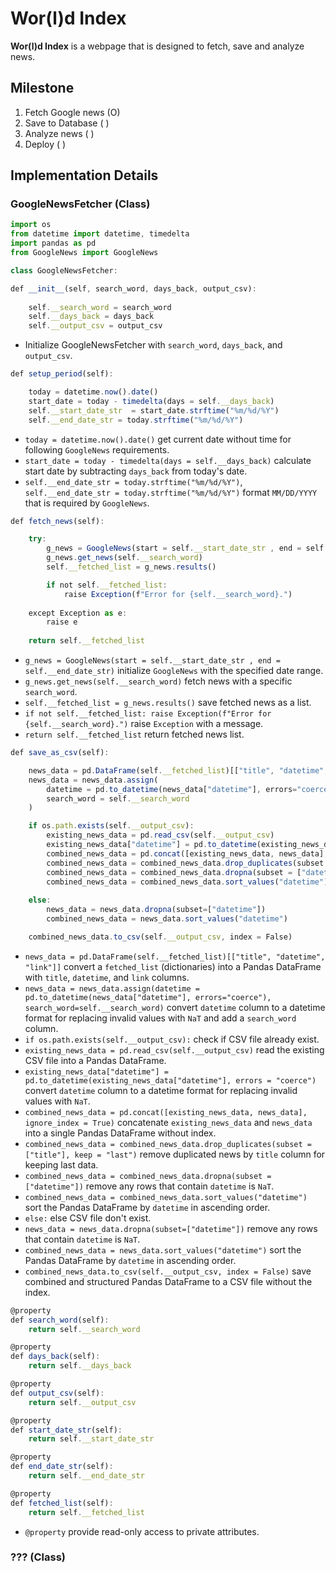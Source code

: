 # Wor(l)d Index

**Wor(l)d Index** is a webpage that is designed to fetch, save and analyze news.

## Milestone

1. Fetch Google news (O)
2. Save to Database ( )
3. Analyze news ( )
4. Deploy ( )

## Implementation Details

### GoogleNewsFetcher (Class)
```javascript
import os
from datetime import datetime, timedelta
import pandas as pd
from GoogleNews import GoogleNews
```
```javascript
class GoogleNewsFetcher:
```
```javascript
def __init__(self, search_word, days_back, output_csv):
    
    self.__search_word = search_word
    self.__days_back = days_back
    self.__output_csv = output_csv
```
- Initialize GoogleNewsFetcher with `search_word`, `days_back`, and `output_csv`.

```javascript
def setup_period(self):

    today = datetime.now().date()
    start_date = today - timedelta(days = self.__days_back)
    self.__start_date_str  = start_date.strftime("%m/%d/%Y")
    self.__end_date_str = today.strftime("%m/%d/%Y")
```
- `today = datetime.now().date()` get current date without time for following `GoogleNews` requirements.
- `start_date = today - timedelta(days = self.__days_back)` calculate start date by subtracting `days_back` from today's date.
- `self.__end_date_str = today.strftime("%m/%d/%Y")`, `self.__end_date_str = today.strftime("%m/%d/%Y")` format `MM/DD/YYYY` that is required by `GoogleNews`.

```javascript
def fetch_news(self):

    try:
        g_news = GoogleNews(start = self.__start_date_str , end = self.__end_date_str)
        g_news.get_news(self.__search_word)
        self.__fetched_list = g_news.results()

        if not self.__fetched_list:
            raise Exception(f"Error for {self.__search_word}.")
    
    except Exception as e:
        raise e
    
    return self.__fetched_list
```
- `g_news = GoogleNews(start = self.__start_date_str , end = self.__end_date_str)` initialize `GoogleNews` with the specified date range.
- `g_news.get_news(self.__search_word)` fetch news with a specific `search_word`.
- `self.__fetched_list = g_news.results()` save fetched news as a list.
- `if not self.__fetched_list: raise Exception(f"Error for {self.__search_word}.")` raise `Exception` with a message.
- `return self.__fetched_list` return fetched news list.

```javascript
def save_as_csv(self):

    news_data = pd.DataFrame(self.__fetched_list)[["title", "datetime", "link"]]
    news_data = news_data.assign(
        datetime = pd.to_datetime(news_data["datetime"], errors="coerce"),
        search_word = self.__search_word
    )

    if os.path.exists(self.__output_csv):
        existing_news_data = pd.read_csv(self.__output_csv)
        existing_news_data["datetime"] = pd.to_datetime(existing_news_data["datetime"], errors = "coerce")
        combined_news_data = pd.concat([existing_news_data, news_data], ignore_index = True)
        combined_news_data = combined_news_data.drop_duplicates(subset = ["title"], keep = "last")
        combined_news_data = combined_news_data.dropna(subset = ["datetime"])
        combined_news_data = combined_news_data.sort_values("datetime")
    
    else:
        news_data = news_data.dropna(subset=["datetime"])
        combined_news_data = news_data.sort_values("datetime")

    combined_news_data.to_csv(self.__output_csv, index = False)
```
- `news_data = pd.DataFrame(self.__fetched_list)[["title", "datetime", "link"]]` convert a `fetched_list` (dictionaries) into a Pandas DataFrame with `title`, `datetime`, and `link` columns.
- `news_data = news_data.assign(datetime = pd.to_datetime(news_data["datetime"], errors="coerce"), search_word=self.__search_word)` convert `datetime` column to a datetime format for replacing invalid values with `NaT` and add a `search_word` column.
- `if os.path.exists(self.__output_csv):` check if CSV file already exist.
- `existing_news_data = pd.read_csv(self.__output_csv)` read the existing CSV file into a Pandas DataFrame.
- `existing_news_data["datetime"] = pd.to_datetime(existing_news_data["datetime"], errors = "coerce")` convert `datetime` column to a datetime format for replacing invalid values with `NaT`.
- `combined_news_data = pd.concat([existing_news_data, news_data], ignore_index = True)` concatenate `existing_news_data` and `news_data` into a single Pandas DataFrame without index.
- `combined_news_data = combined_news_data.drop_duplicates(subset = ["title"], keep = "last")` remove duplicated news by `title` column for keeping last data.
- `combined_news_data = combined_news_data.dropna(subset = ["datetime"])` remove any rows that contain `datetime` is `NaT`.
- `combined_news_data = combined_news_data.sort_values("datetime")` sort the Pandas DataFrame by `datetime` in ascending order.
- `else:` else CSV file don't exist.
- `news_data = news_data.dropna(subset=["datetime"])` remove any rows that contain `datetime` is `NaT`.
- `combined_news_data = news_data.sort_values("datetime")` sort the Pandas DataFrame by `datetime` in ascending order.
- `combined_news_data.to_csv(self.__output_csv, index = False)` save combined and structured Pandas DataFrame to a CSV file without the index.

```javascript
@property
def search_word(self):
    return self.__search_word

@property
def days_back(self):
    return self.__days_back

@property
def output_csv(self):
    return self.__output_csv

@property
def start_date_str(self):
    return self.__start_date_str

@property
def end_date_str(self):
    return self.__end_date_str

@property
def fetched_list(self):
    return self.__fetched_list
```
- `@property` provide read-only access to private attributes.

### ??? (Class)